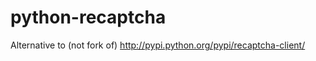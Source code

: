 python-recaptcha
================

Alternative to (not fork of) http://pypi.python.org/pypi/recaptcha-client/